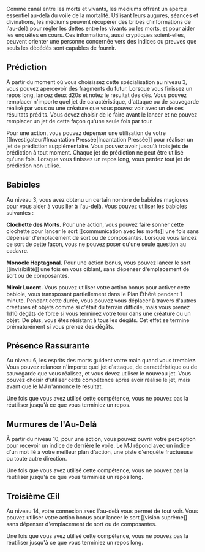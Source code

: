 Comme canal entre les morts et vivants, les mediums offrent un aperçu essentiel au-delà du voile de la mortalité. Utilisant leurs augures, séances et divinations, les médiums peuvent récupérer des bribes d'informations de l'au-delà pour régler les dettes entre les vivants ou les morts, et pour aider les enquêtes en cours. Ces informations, aussi cryptiques soient-elles, peuvent orienter une personne concernée vers des indices ou preuves que seuls les décédés sont capables de fournir.

## Prédiction

À partir du moment où vous choisissez cette spécialisation au niveau 3, vous pouvez apercevoir des fragments du futur. Lorsque vous finissez un repos long, lancez deux d20s et notez le résultat des dés. Vous pouvez remplacer n'importe quel jet de caractéristique, d'attaque ou de sauvegarde réalisé par vous ou une créature que vous pouvez voir avec un de ces résultats prédits. Vous devez choisir de le faire avant le lancer et ne pouvez remplacer un jet de cette façon qu'une seule fois par tour.

Pour une action, vous pouvez dépenser une utilisation de votre [[Investigateur#Incantation Pressée|Incantation Pressée]] pour réaliser un jet de prédiction supplémentaire. Vous pouvez avoir jusqu'à trois jets de prédiction à tout moment. Chaque jet de prédiction ne peut être utilisé qu'une fois. Lorsque vous finissez un repos long, vous perdez tout jet de prédiction non utilisé.

## Babioles

Au niveau 3, vous avez obtenu un certain nombre de babioles magiques pour vous aider à vous lier à l'au-delà. Vous pouvez utiliser les babioles suivantes : 

**Clochette des Morts.** Pour une action, vous pouvez faire sonner cette clochette pour lancer le sort [[communication avec les morts]] une fois sans dépenser d'emplacement de sort ou de composantes. Lorsque vous lancez ce sort de cette façon, vous ne pouvez poser qu'une seule question au cadavre.

**Monocle Heptagonal.** Pour une action bonus, vous pouvez lancer le sort [[invisibilité]] une fois en vous ciblant, sans dépenser d'emplacement de sort ou de composantes. 

**Miroir Lucent.** Vous pouvez utiliser votre action bonus pour activer cette babiole, vous transposant partiellement dans le Plan Éthéré pendant 1 minute. Pendant cette durée, vous pouvez vous déplacer à travers d'autres créatures et objets comme si c'était du terrain difficile, mais vous prenez 1d10 dégâts de force si vous terminez votre tour dans une créature ou un objet. De plus, vous êtes résistant à tous les dégâts. Cet effet se termine prématurément si vous prenez des dégâts.

## Présence Rassurante

Au niveau 6, les esprits des morts guident votre main quand vous tremblez. Vous pouvez relancer n'importe quel jet d'attaque, de caractéristique ou de sauvegarde que vous réalisez, et vous devez utiliser le nouveau jet. Vous pouvez choisir d'utiliser cette compétence après avoir réalisé le jet, mais avant que le MJ n'annonce le résultat.

Une fois que vous avez utilisé cette compétence, vous ne pouvez pas la réutiliser jusqu'à ce que vous terminiez un repos.

## Murmures de l'Au-Delà

À partir du niveau 10, pour une action, vous pouvez ouvrir votre perception pour recevoir un indice de derrière le voile. Le MJ répond avec un indice d'un mot lié à votre meilleur plan d'action, une piste d'enquête fructueuse ou toute autre direction.

Une fois que vous avez utilisé cette compétence, vous ne pouvez pas la réutiliser jusqu'à ce que vous terminiez un repos long.

## Troisième Œil

Au niveau 14, votre connexion avec l'au-delà vous permet de tout voir. Vous pouvez utiliser votre action bonus pour lancer le sort [[vision suprême]] sans dépenser d'emplacement de sort ou de composantes. 

Une fois que vous avez utilisé cette compétence, vous ne pouvez pas la réutiliser jusqu'à ce que vous terminiez un repos long.
